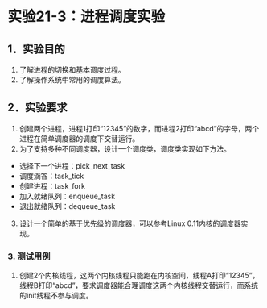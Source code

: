 # 实验21-3：进程调度实验

## 1．实验目的
1)	了解进程的切换和基本调度过程。
2)	了解操作系统中常用的调度算法。

## 2．实验要求

1. 创建两个进程，进程1打印“12345”的数字，而进程2打印“abcd”的字母，两个进程在简单调度器的调度下交替运行。
2. 为了支持多种不同调度器，设计一个调度类，调度类实现如下方法。
* 选择下一个进程：pick_next_task
* 调度滴答：task_tick
* 创建进程：task_fork
* 加入就绪队列：enqueue_task
* 退出就绪队列：dequeue_task
3. 设计一个简单的基于优先级的调度器，可以参考Linux 0.11内核的调度器实现。

### 3. 测试用例
1. 创建2个内核线程，这两个内核线程只能跑在内核空间，线程A打印“12345”， 线程B打印“abcd”，要求调度器能合理调度这两个内核线程交替运行，而系统的init线程不参与调度。
